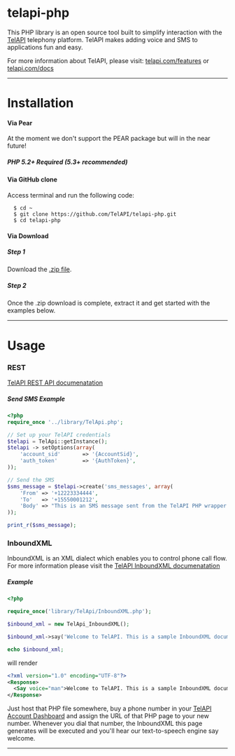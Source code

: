 telapi-php
==========

This PHP library is an open source tool built to simplify interaction with the [TelAPI](http://telapi.com) telephony platform. TelAPI makes adding voice and SMS to applications fun and easy.

For more information about TelAPI, please visit:  [telapi.com/features](http://www.telapi.com/features) or [telapi.com/docs](http://www.telapi.com/docs)

---

Installation
============

#### Via Pear

At the moment we don't support the PEAR package but will in the near future!

##### PHP 5.2+ Required (5.3+ recommended)

#### Via GitHub clone

Access terminal and run the following code:

```shell
  $ cd ~
  $ git clone https://github.com/TelAPI/telapi-php.git
  $ cd telapi-php
```

#### Via Download

##### Step 1

Download the [.zip file](https://github.com/telapi/telapi-php/zipball/master).

##### Step 2

Once the .zip download is complete, extract it and get started with the examples below.


---

Usage
======

### REST

[TelAPI REST API documenatation](http://www.telapi.com/docs/api/rest/) 

##### Send SMS Example

```php
<?php
require_once '../library/TelApi.php';

// Set up your TelAPI credentials
$telapi = TelApi::getInstance();
$telapi -> setOptions(array(
    'account_sid'       => '{AccountSid}',
    'auth_token'        => '{AuthToken}',
));

// Send the SMS
$sms_message = $telapi->create('sms_messages', array(
    'From' => '+12223334444',
    'To'   => '+15550001212',
    'Body' => "This is an SMS message sent from the TelAPI PHP wrapper! Easy as 1, 2, 3!"
));

print_r($sms_message);
```

### InboundXML

InboundXML is an XML dialect which enables you to control phone call flow. For more information please visit the [TelAPI InboundXML documenatation](http://www.telapi.com/docs/api/inboundxml/)

##### <Say> Example

```php
<?php

require_once('library/TelApi/InboundXML.php');

$inbound_xml = new TelApi_InboundXML();

$inbound_xml->say('Welcome to TelAPI. This is a sample InboundXML document.', array('voice' => 'man'));

echo $inbound_xml;
```

will render

```xml
<?xml version="1.0" encoding="UTF-8"?>
<Response>
  <Say voice="man">Welcome to TelAPI. This is a sample InboundXML document.</Say>
</Response>
```

Just host that PHP file somewhere, buy a phone number in your [TelAPI Account Dashboard](https://www.telapi.com/dashboard/) and assign the URL of that PHP page to your new number. Whenever you dial that number, the InboundXML this page generates will be executed and you'll hear our text-to-speech engine say welcome.

---
